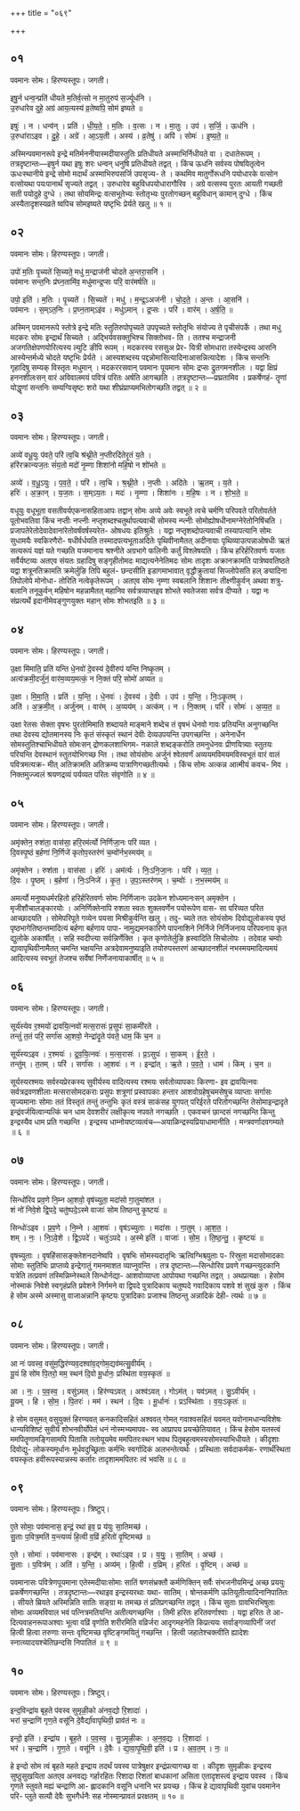 +++
title = "०६९"

+++


## ०१
पवमानः सोमः। हिरण्यस्तूपः। जगती।

इषु॒र्न धन्व॒न्प्रति॑ धीयते म॒तिर्व॒त्सो न मा॒तुरुप॑ स॒र्ज्यूध॑नि ।  
उ॒रुधा॑रेव दुहे॒ अग्र॑ आय॒त्यस्य॑ व्र॒तेष्वपि॒ सोम॑ इष्यते ॥

इषुः॑ । न । धन्व॑न् । प्रति॑ । धी॒य॒ते॒ । म॒तिः । व॒त्सः । न । मा॒तुः । उप॑ । स॒र्जि॒ । ऊध॑नि ।  
उ॒रुधा॑राऽइव । दु॒हे॒ । अग्रे॑ । आ॒ऽय॒ती । अस्य॑ । व्र॒तेषु॑ । अपि॑ । सोमः॑ । इ॒ष्य॒ते॒ ॥

अस्मिन्पवमानरूपे इन्द्रे मतिर्मननीयास्मदीयास्तुतिः प्रतिधीयते अस्माभिर्निधीयते वा । दधातेरूपम् । तत्रदृष्टान्तः—इषुर्न यथा इषुः शरः धन्वन् धनुषि प्रतिधीयते तद्वत् । किंच ऊधनि सर्वस्य पोषयितृत्वेन ऊधःस्थानीये इन्द्रे सोमो मदार्थं अस्माभिरुपसर्जि उपसृज्य- ते । कथमिव मातुर्गोरूधनि पयोधारके वत्सोन वत्सोयथा पयःपानार्थं सृज्यते तद्वत् । उरुधारेव बहुविधपयोधारागौरिव । अग्रे वत्सस्य पुरतः आयती गच्छती सती पयोदुहे दुग्धे । तथा सोयमिन्द्रः वत्सभूतेभ्यः स्तोतृभ्यः पुरतोगच्छन् बहुविधान् कामान् दुग्धे । किंच अस्यैतादृशस्यव्रते ष्वपिच सोमइष्यते यष्टृभिः प्रेर्यते खलु ॥ १ ॥

## ०२
पवमानः सोमः। हिरण्यस्तूपः। जगती।

उपो॑ म॒तिः पृ॒च्यते॑ सि॒च्यते॒ मधु॑ म॒न्द्राज॑नी चोदते अ॒न्तरा॒सनि॑ ।  
पव॑मानः सन्त॒निः प्र॑घ्न॒तामि॑व॒ मधु॑मान्द्र॒प्सः परि॒ वार॑मर्षति ॥

उपो॒ इति॑ । म॒तिः । पृ॒च्यते॑ । सि॒च्यते॑ । मधु॑ । म॒न्द्र॒ऽअज॑नी । चो॒द॒ते॒ । अ॒न्तः । आ॒सनि॑ ।  
पव॑मानः । स॒म्ऽत॒निः । प्र॒घ्न॒ताम्ऽइ॑व । मधु॑ऽमान् । द्र॒प्सः । परि॑ । वार॑म् । अ॒र्ष॒ति॒ ॥

अस्मिन् पवमानरूपे स्तोत्रे इन्द्रे मतिः स्तुतिरुपोपृच्यते उपपृच्यते स्तोतृभिः संयोज्य ते पृचीसंपर्के । तथा मधु मदकरः सोमः इन्द्रार्थं सिच्यते । अद्भिर्यवसक्तुभिश्च सिक्तोभव- ति । ततश्च मन्द्राजनी अजगतिक्षेपणयोरित्यस्य ल्युटि ङीपि रूपम् । मदकरस्य रससुअ प्रेर- यित्री सोमधारा तस्येन्द्रस्य आसनि आस्येन्तर्मध्ये चोदते यष्टृभिः प्रेर्यते । आस्यशब्दस्य पद्दन्नोमासित्यादिनाआसन्नित्यादेशः । किंच सन्तनिः गृहादिषु सम्यक् विस्तृतः मधुमान् । मदकररसवान् पवमानः पूयमानः सोमः द्रप्सः द्रुतगमनशीलः । यद्वा क्षिप्रं हननशीलःसन् वारं अविवालमयं पवित्रं परितः अर्षति आगच्छति । तत्रदृष्टान्तः—प्रघ्रतामिव । प्रकर्षेणहं- तॄणां योद्धॄणां सन्तनिः सम्यग्विसृष्टः शरो यथा शीघ्रंप्राप्यमभितोगच्छति तद्वत् ॥ २ ॥

## ०३
पवमानः सोमः। हिरण्यस्तूपः। जगती।

अव्ये॑ वधू॒युः प॑वते॒ परि॑ त्व॒चि श्र॑थ्नी॒ते न॒प्तीरदि॑तेरृ॒तं य॒ते ।  
हरि॑रक्रान्यज॒तः सं॑य॒तो मदो॑ नृ॒म्णा शिशा॑नो महि॒षो न शो॑भते ॥

अव्ये॑ । व॒धू॒ऽयुः । प॒व॒ते॒ । परि॑ । त्व॒चि । श्र॒थ्नी॒ते । न॒प्तीः । अदि॑तेः । ऋ॒तम् । य॒ते ।  
हरिः॑ । अ॒क्रा॒न् । य॒ज॒तः । स॒म्ऽय॒तः । मदः॑ । नृ॒म्णा । शिशा॑नः । म॒हि॒षः । न । शो॒भ॒ते॒ ॥

वधूयुः वधूभूता वसतीवर्यएकनासहिताआपः तद्वान् सोमः अव्ये अवेः स्वभूते त्वचे चर्मणि परिपवते परितोवर्तते पूतोभवतिवा किंच नप्तीः नप्त्नीः नप्तृशब्दश्चतुर्थापत्यवाची सोमस्य न्प्त्नीः सोमोह्योषधीनामग्नेरेतोनिषिंचति । प्रजापतेरेतोदेवादेवानांरेतोवर्षंवर्षस्यरेत- ओषधयः इतिश्रुतेः । यद्वा नप्तृशब्दोपत्यवाची तस्यापत्यानि सोमः सुधामयैः स्वकिरणैरो- षधीर्वर्धयति तस्मादपत्यभूताअदितेः पृथिवीनामैतत् अदीनायाः पृथिव्याउत्पन्नाओषधीः ऋतं सत्यरूपं यज्ञं यते गच्छति यजमानाय श्रश्नीते अग्रभागे फलिनीः कर्तुं विश्लेषयति । किंच हरिर्हरितवर्णः यजतः सर्वैर्यष्टव्यः अतएव संयतः ग्रहादिषु सङ्गृहीतोमदः माद्यत्यनेनेतिमदः सोमः तादृशः अक्रानक्रामति पात्रेष्ववतिष्ठते यद्वा शत्रूनतिक्रामति क्रमेर्लुङि तिपि बहुलं- छन्दसीति इडागमाभावात् वृद्धौक्रुतायां सिज्लोपेसति हल् ङ्यादिना तिपोलोपे मोनोधा- तोरिति नत्वेकृतेरूपम् । अतएव सोमः नृम्णा स्वबलानि शिशानः तीक्ष्णीकुर्वन् अथवा शत्रु- बलानि तनूकुर्वन् महिषोन महन्नामैतत् महानिव सर्वत्रव्याप्तइव शोभते स्वतेजसा सर्वत्र दीप्यते । यद्वा नः संप्रत्यर्थे इदानीमेवङ्गुणयुक्तः महान् सोमः शोभतइति ॥ ३ ॥

## ०४
पवमानः सोमः। हिरण्यस्तूपः। जगती।

उ॒क्षा मि॑माति॒ प्रति॑ यन्ति धे॒नवो॑ दे॒वस्य॑ दे॒वीरुप॑ यन्ति निष्कृ॒तम् ।  
अत्य॑क्रमी॒दर्जु॑नं॒ वार॑म॒व्यय॒मत्कं॒ न नि॒क्तं परि॒ सोमो॑ अव्यत ॥

उ॒क्षा । मि॒मा॒ति॒ । प्रति॑ । य॒न्ति॒ । धे॒नवः॑ । दे॒वस्य॑ । दे॒वीः । उप॑ । य॒न्ति॒ । निः॒ऽकृ॒तम् ।  
अति॑ । अ॒क्र॒मी॒त् । अर्जु॑नम् । वार॑म् । अ॒व्यय॑म् । अत्क॑म् । न । नि॒क्तम् । परि॑ । सोमः॑ । अ॒व्य॒त॒ ॥

उक्षा रेतसः सेक्ता वृषभः पुरतोमिमाति शब्दायते माङ्माने शब्देच तं वृषभं धेनवो गावः प्रतियन्ति अनुगच्छन्ति तथा देवस्य द्योतमानस्य निः कृतं संस्कृतं स्थानं देवीः देव्यउपयन्ति उपगच्छन्ति । अनेनार्धेन सोमस्तुतिश्चाभिधीयते सोमःसन् द्रोणकलशाभिगम- नकाले शब्दङ्करोति तमनुधेनवः प्रीणयित्र्याः स्तुतयः परियन्ति देवस्थानं स्तुतयोभिगच्छ न्ति । तथा सोयंसोमः अर्जुनं श्वेतवर्णं अव्ययमविमयमविस्वभूतं वारं वालं पवित्रमत्यक्र- मीत् अतिक्रामति अतिक्रम्य पात्राणिगच्छतीत्यर्थः । किंच सोमः अत्कन्न आत्मीयं कवच- मिव । निक्तमुज्ज्वलं श्रयणद्रव्यं पर्यव्यत परितः संवृणोति ॥ ४ ॥

## ०५
पवमानः सोमः। हिरण्यस्तूपः। जगती।

अमृ॑क्तेन॒ रुश॑ता॒ वास॑सा॒ हरि॒रम॑र्त्यो निर्णिजा॒नः परि॑ व्यत ।  
दि॒वस्पृ॒ष्ठं ब॒र्हणा॑ नि॒र्णिजे॑ कृतोप॒स्तर॑णं च॒म्वो॑र्नभ॒स्मय॑म् ॥

अमृ॑क्तेन । रुश॑ता । वास॑सा । हरिः॑ । अम॑र्त्यः । निः॒ऽनि॒जा॒नः । परि॑ । व्य॒त॒ ।  
दि॒वः । पृ॒ष्ठम् । ब॒र्हणा॑ । निः॒ऽनिजे॑ । कृ॒त॒ । उ॒प॒ऽस्तर॑णम् । च॒म्वोः॑ । न॒भ॒स्मय॑म् ॥

अमर्त्यो मनुष्यधर्मरहितो हरिर्हरितवर्णः सोमः निर्णिजानः उदकेन शोध्यमानःसन् अमृक्तेन । मृजीशौचालङ्कारयोः । अनिर्णिक्तेनापि रुशता स्वतः शुक्लवर्णेन पयोरूपेण वास- सा परिव्यत परित आच्छादयति । सोमेपरिपूते गव्येन पयसा मिश्रीकुर्वन्ति खलु । तदु- च्यते ततः सोयंसोमः दिवोद्युलोकस्य पृष्ठं पृष्ठभागेतिष्ठन्तमादित्यं बर्हणा बर्हणाय पापा- नामुद्यमनकारिणे पापनाशिने निर्निजे निर्निजनाय परिपवनाय कृत द्युलोके अकार्षीत् । सहि स्वदीप्त्या सर्वन्निर्णेक्ति । कृत कृणोतेर्लुङि ह्रस्वादिति सिचोलोपः । तदेवाह चम्वोः द्यावापृथिवीनामैतत् चमन्ति भक्षयन्ति अत्रदेवामनुष्याइति तयोरुपस्तरणं आच्छादनशीलं नभस्मयमादित्यमयं आदित्यस्य स्वभूतं तेजश्च सर्वेषां निर्णेजनायाकार्षीत् ॥ ५ ॥

## ०६
पवमानः सोमः। हिरण्यस्तूपः। जगती।

सूर्य॑स्येव र॒श्मयो॑ द्रावयि॒त्नवो॑ मत्स॒रासः॑ प्र॒सुपः॑ सा॒कमी॑रते ।  
तन्तुं॑ त॒तं परि॒ सर्गा॑स आ॒शवो॒ नेन्द्रा॑दृ॒ते प॑वते॒ धाम॒ किं च॒न ॥

सूर्य॑स्यऽइव । र॒श्मयः॑ । द्र॒व॒यि॒त्नवः॑ । म॒त्स॒रासः॑ । प्र॒ऽसुपः॑ । सा॒कम् । ई॒र॒ते॒ ।  
तन्तु॑म् । त॒तम् । परि॑ । सर्गा॑सः । आ॒शवः॑ । न । इन्द्रा॑त् । ऋ॒ते । प॒व॒ते॒ । धाम॑ । किम् । च॒न ॥

सूर्यस्यरश्मयः सर्वस्यप्रेरकस्य सुवीर्यस्य वादित्यस्य रश्मयः सर्वतोव्यापकाः किरणा- इव द्रावयित्नवः सर्वत्रद्रवणशीलाः मत्सरासोमदकराः प्रसुपः शत्रूणां प्रस्वापकाः हन्तार आशवोग्रहेषुचमसेषुच व्याप्ताः सर्गासः सृज्यमानाः सोमाः ततं विस्तृतं तन्तुं तन्तुभिः कृतं वस्त्रं साकंसह युगपत् परिईरते परितोगच्छन्ति तेसोमाइन्द्रादृते इन्द्रंवर्जयित्वान्यत्किं चन धाम देवशरीरं लक्षीकृत्य नपवते नगच्छति । एकवचनं छान्दसं नगच्छन्ति किन्तु इन्द्रस्यैव धाम प्रति गच्छन्ति । इन्द्रस्य धाम्नोयष्टव्यत्वंच—अयाळिन्द्रस्यप्रियाधामानीति । मन्त्रवर्णादवगम्यते ॥ ६ ॥

## ०७
पवमानः सोमः। हिरण्यस्तूपः। जगती।

सिन्धो॑रिव प्रव॒णे नि॒म्न आ॒शवो॒ वृष॑च्युता॒ मदा॑सो गा॒तुमा॑शत ।  
शं नो॑ निवे॒शे द्वि॒पदे॒ चतु॑ष्पदे॒ऽस्मे वाजाः॑ सोम तिष्ठन्तु कृ॒ष्टयः॑ ॥

सिन्धोः॑ऽइव । प्र॒व॒णे । नि॒म्ने । आ॒शवः॑ । वृष॑ऽच्युताः । मदा॑सः । गा॒तुम् । आ॒श॒त॒ ।  
शम् । नः॒ । नि॒ऽवे॒शे । द्वि॒ऽपदे॑ । चतुः॑ऽपदे । अ॒स्मे इति॑ । वाजाः॑ । सो॒म॒ । ति॒ष्ठ॒न्तु॒ । कृ॒ष्टयः॑ ॥

वृषच्युताः । वृषहिंसासङ्क्लेशनदानेष्वपि । वृषभिः सोमस्यदातृभिः ऋत्विग्भिश्च्युताः प- रिस्रुता मदासोमादकाः सोमाः स्तुतिभिः प्राप्तव्ये इन्द्रेगातुं गमनमाशत व्याप्नुवन्ति । तत्र दृष्टान्तः—सिन्धोरिव प्रवणे गच्छन्त्युदकानि यत्रेति तत्प्रवणं तस्मिन्निम्नेस्थले सिन्धोर्नद्या- आशवोव्याप्ता आपोयथा गच्छन्ति तद्वत् । अथप्रत्यक्षः । हेसोम नोस्माकं निवेशे स्वगृहंप्रति प्रवेशने निर्गमने वा द्विपदे पुत्रादिकाय चतुष्पदे गवादिकाय पशवे शं सुखं कुरु । किंच हे सोम अस्मे अस्मासु वाजाअन्नानि कृष्टयः पुत्रादिकाः प्रजाश्च तिष्ठन्तु अन्नादिकं देही- त्यर्थः ॥ ७ ॥

## ०८
पवमानः सोमः। हिरण्यस्तूपः। जगती।

आ नः॑ पवस्व॒ वसु॑म॒द्धिर॑ण्यव॒दश्वा॑व॒द्गोम॒द्यव॑मत्सु॒वीर्य॑म् ।  
यू॒यं हि सो॑म पि॒तरो॒ मम॒ स्थन॑ दि॒वो मू॒र्धानः॒ प्रस्थि॑ता वय॒स्कृतः॑ ॥

आ । नः॒ । प॒व॒स्व॒ । वसु॑ऽमत् । हिर॑ण्यऽवत् । अश्व॑ऽवत् । गोऽम॑त् । यव॑ऽमत् । सु॒ऽवीर्य॑म् ।  
यू॒यम् । हि । सो॒म॒ । पि॒तरः॑ । मम॑ । स्थन॑ । दि॒वः । मू॒र्धानः॑ । प्रऽस्थि॑ताः । व॒यः॒ऽकृतः॑ ॥

हे सोम वसुमत् वसुयुक्तं हिरण्यवत् कनकादिसहितं अश्ववत् गोमत् गवाश्वसहितं यवमत् यवोनामधान्यविशेषः धान्यविशिष्टं सुवीर्यं शोभनवीर्योपेतं धनं नोस्मभ्यमापव- स्व आप्रापय प्रयच्छेतियावत् । किंच हेसोम यतस्त्वं ममपितॄणामङ्गिसामपि पितासि ततोयूयमेव ममपितरःस्थन भवथ पितृबहुत्वमस्यसोमस्याभिधीयते । कीदृशाः दिवोद्यु- लोकस्यमूर्धानः मूर्धवदुच्छ्रिताः कर्मभिः स्वर्गादिकं अलभन्तेत्यर्थः । प्रस्थिताः सर्वदाकर्मक- रणार्थंस्थिता वयस्कृतः हवीरूपस्यान्नस्य कर्तारः तादृशाममपितरः त्वं भवसि ॥ ८ ॥

## ०९
पवमानः सोमः। हिरण्यस्तूपः। त्रिष्टुप्।

ए॒ते सोमाः॒ पव॑मानास॒ इन्द्रं॒ रथा॑ इव॒ प्र य॑युः सा॒तिमच्छ॑ ।  
सु॒ताः प॒वित्र॒मति॑ य॒न्त्यव्यं॑ हि॒त्वी व॒व्रिं ह॒रितो॑ वृ॒ष्टिमच्छ॑ ॥

ए॒ते । सोमाः॑ । पव॑मानासः । इन्द्र॑म् । रथाः॑ऽइव । प्र । य॒युः॒ । सा॒तिम् । अच्छ॑ ।  
सु॒ताः । प॒वित्र॑म् । अति॑ । य॒न्ति॒ । अव्य॑म् । हि॒त्वी । व॒व्रिम् । ह॒रितः॑ । वृ॒ष्टिम् । अच्छ॑ ॥

पवमानासः पवित्रेणपूयमाना एतेस्मदीयाःसोमाः सातिं षणसंभ्रक्तौ कर्मणिक्तिन् सर्वैः संभजनीयमिन्द्रं अच्छ प्रययुः प्रकर्षेणगच्छन्ति । तत्रदृष्टान्तः—रथाइव इन्द्रस्यरथाः यथा- सातिम् । षोन्तकर्मणि ऊतियूतीत्यादिनानिपातितः । सीयते म्रियते अस्मिन्निति सातिः सङ्ग्रा मः तमच्छ तं प्रतिप्रगच्छन्ति तद्वत् । किंच सुताः ग्रावभिरभिषुताः सोमाः अव्यमविवाल भवं पत्नित्रमतियन्ति अतीत्यगच्छन्ति । तिमी हरितः हरितवर्णाश्वाः । यद्वा हरितः ते आ- दित्यवाहनरूपाअश्वाः भूत्वा वव्रिं वृणोति शरीरमिति वव्रिर्जरा आदृगमहनेति किप्रत्ययः सर्वाङ्गव्यापिनीं जरां हित्वी हित्वा तरुणाः सन्तः वृष्टिमच्छ वृष्टिङ्गमयितुं गच्छन्ति । हित्वी जहातेश्चक्त्वीति ह्यादेशः स्नात्व्यादयश्चेतिछन्दसि निपातितं ॥ ९ ॥

## १०
पवमानः सोमः। हिरण्यस्तूपः। त्रिष्टुप्।

इन्द॒विन्द्रा॑य बृह॒ते प॑वस्व सुमृळी॒को अ॑नव॒द्यो रि॒शादाः॑ ।  
भरा॑ च॒न्द्राणि॑ गृण॒ते वसू॑नि दे॒वैर्द्या॑वापृथिवी॒ प्राव॑तं नः ॥

इन्दो॒ इति॑ । इन्द्रा॑य । बृ॒ह॒ते । प॒व॒स्व॒ । सु॒ऽमृ॒ळी॒कः । अ॒न॒व॒द्यः । रि॒शादाः॑ ।  
भर॑ । च॒न्द्राणि॑ । गृ॒ण॒ते । वसू॑नि । दे॒वैः । द्या॒वा॒पृ॒थि॒वी॒ इति॑ । प्र । अ॒व॒त॒म् । नः॒ ॥

हे इन्दो सोम त्वं बृहते महते इन्द्राय तदर्थं पवस्व पात्रेषुक्षर इन्द्रंप्रत्यागच्छ वा । कीदृशः सुमृळीकः इन्द्रस्य सुष्ठुसुखयिता अतएव अनवद्यः गर्हारहितः रिशादा रिशतां बाधकानां असिता एतादृशस्त्वं इन्द्राय पवस्व । किंच गृणते स्तुवते मह्यं चन्द्राणि आ- ह्लादकानि वसूनि धनानि भर प्रयच्छ । किंच हे द्यावापृथिवी युवांच पवमानेन परि- प्लुते सत्यौ देवैः सुभगैर्धनैः सह नोस्मान्प्रावतं प्ररक्षतम् ॥ १० ॥